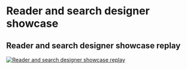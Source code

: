 
# Reader and search designer showcase

## Reader and search designer showcase replay

[![Reader and search designer showcase replay](https://img.youtube.com/vi/8Vhi6QRWP-I/0.jpg)](https://www.youtube.com/watch?v=8Vhi6QRWP-I)
